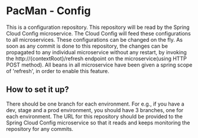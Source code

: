# PacMan - Config
This is a configuration repository. This repository will be read by the Spring Cloud Config microservice. The Cloud Config will feed these configurations to all microservices. These configurations can be changed on the fly. As soon as any commit is done to this repository, the changes can be propagated to any individual microservice without any restart, by invoking the http://{contextRoot}/refresh endpoint on the microservice(using HTTP POST method). All beans in all microservice have been given a spring scope of 'refresh', in order to enable this feature.  

## How to set it up?
There should be one branch for each environment. For e.g., if you have a dev, stage and a prod environment, you should have 3 branches, one for each environment. The URL for this repository should be provided to the Spring Cloud Config microservice so that it reads and keeps monitoring the repository for any commits.
